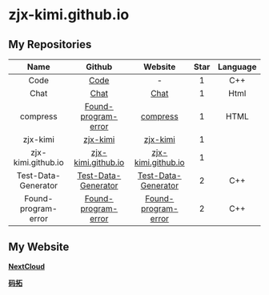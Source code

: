 # zjx-kimi.github.io
## My Repositories

|       Name         |                                    Github                                   |                                Website                                |  Star  | Language |
| :----------------: | :-------------------------------------------------------------------------: | :-------------------------------------------------------------------: | :----: | :------: |
|       Code         | [Code](https://github.com/zjx-kimi/Code)                                  |                                   -                                   |   1    |   C++    |
|       Chat         | [Chat](https://github.com/zjx-kimi/Chat)                                  |  [Chat](https://zjx-kimi.github.io/Chat)                              |   1    |   Html   |
|      compress      | [Found-program-error](https://github.com/zjx-kimi/compress)               |  [compress](https://zjx-kimi.github.io/compress)                      |   1    |   HTML   |
|      zjx-kimi      | [zjx-kimi](https://github.com/zjx-kimi/zjx-kimi)                          |  [zjx-kimi](https://zjx-kimi.github.io/zjx-kimi)                      |   1    |          | 
| zjx-kimi.github.io | [zjx-kimi.github.io](https://github.com/zjx-kimi/zjx-kimi.github.io)      |  [zjx-kimi.github.io](https://zjx-kimi.github.io/zjx-kimi.github.io)  |   1    |          | 
|Test-Data-Generator | [Test-Data-Generator](https://github.com/zjx-kimi/Test-Data-Generator)    |  [Test-Data-Generator](https://zjx-kimi.github.io/Test-Data-Generator)|   2    |   C++    |
|Found-program-error | [Found-program-error](https://github.com/zjx-kimi/Found-program-error)    |  [Found-program-error](https://zjx-kimi.github.io/Found-program-error)|   2    |   C++    |


## My Website
**[NextCloud](https://1c4dc9a5.r9.vip.cpolar.cn/)**

**[码拓](https://321791dc.r10.vip.cpolar.cn/)**
